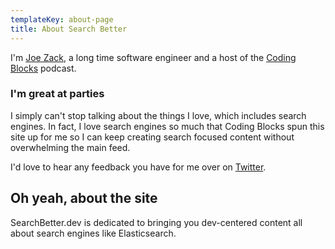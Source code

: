 ```yaml
---
templateKey: about-page
title: About Search Better
---
```

I'm [Joe Zack](http://joezack.com), a long time software engineer and a host of the [Coding Blocks](https://www.codingblocks.net) podcast.

### I'm great at parties
I simply can't stop talking about the things I love, which includes search engines. In fact, I love search engines so much that Coding Blocks spun this site up for me so I can keep creating search focused content without overwhelming the main feed.

I'd love to hear any feedback you have for me over on [Twitter](https://twitter.com/THEjoezack).

## Oh yeah, about the site
SearchBetter.dev is dedicated to bringing you dev-centered content all about search engines like Elasticsearch.
